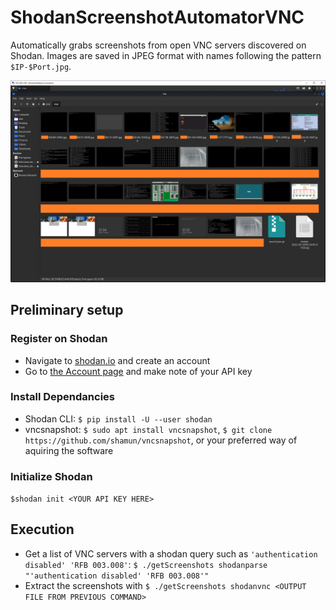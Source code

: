 # ShodanScreenshotAutomatorVNC

Automatically grabs screenshots from open VNC servers discovered on Shodan. Images are saved in JPEG format with names following the pattern `$IP-$Port.jpg`.

![Example Results](exampleResultsRedacted.png)

## Preliminary setup

### Register on Shodan

 - Navigate to [shodan.io](https://account.shodan.io/register) and create an account
 - Go to [the Account page](https://account.shodan.io) and make note of your API key

### Install Dependancies

 - Shodan CLI: `$ pip install -U --user shodan`
 - vncsnapshot: `$ sudo apt install vncsnapshot`, `$ git clone https://github.com/shamun/vncsnapshot`, or your preferred way of aquiring the software

### Initialize Shodan

`$shodan init <YOUR API KEY HERE>`

## Execution

 - Get a list of VNC servers with a shodan query such as `'authentication disabled' 'RFB 003.008'`: `$ ./getScreenshots shodanparse "'authentication disabled' 'RFB 003.008'"`
 - Extract the screenshots with `$ ./getScreenshots shodanvnc <OUTPUT FILE FROM PREVIOUS COMMAND>`
